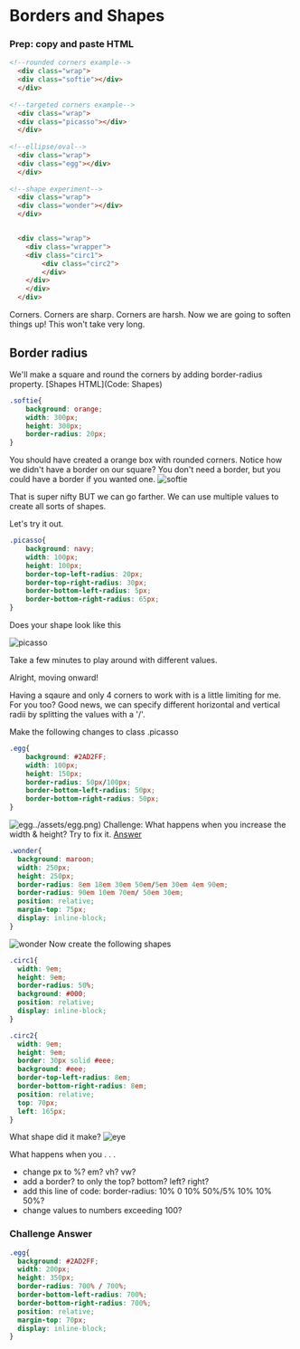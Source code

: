 # Borders and Shapes

### Prep: copy and paste HTML

```html
<!--rounded corners example-->
  <div class="wrap">
  <div class="softie"></div>
  </div>
  
<!--targeted corners example-->
  <div class="wrap">
  <div class="picasso"></div>
  </div>
  
<!--ellipse/oval-->
  <div class="wrap">
  <div class="egg"></div>
  </div>
    
<!--shape experiment--> 
  <div class="wrap"> 
  <div class="wonder"></div>
  </div>


  <div class="wrap"> 
    <div class="wrapper">
    <div class="circ1">
        <div class="circ2">
        </div>
    </div> 
    </div>  
  </div>
```

Corners. Corners are sharp. Corners are harsh. Now we are going to soften things up! This won't take very long. 

## Border radius

We'll make a square and round the corners by adding border-radius property. [Shapes HTML](Code: Shapes)

```css
.softie{
	background: orange;
	width: 300px;
	height: 300px;
	border-radius: 20px;
}
```
You should have created a orange box with rounded corners.  Notice how we didn't have a border on our square? You don't need a border, but you could have a border if you wanted one. 
![softie](../assets/softie.png)

That is super nifty BUT we can go farther. We can use multiple values to create all sorts of shapes. 

Let's try it out. 

```css
.picasso{
	background: navy;
	width: 100px;
	height: 100px;
	border-top-left-radius: 20px;
	border-top-right-radius: 30px;
	border-bottom-left-radius: 5px;
	border-bottom-right-radius: 65px;
}
```
Does your shape look like this 

![picasso](../assets/picasso.png)

Take a few minutes to play around with different values.

Alright, moving onward!

Having a sqaure and only 4 corners to work with is a little limiting for me. For you too? Good news, we can specify different horizontal and vertical radii by splitting the values with a '/'.

Make the following changes to class .picasso

```css
.egg{
	background: #2AD2FF;
	width: 100px;
	height: 150px;
	border-radius: 50px/100px;
	border-bottom-left-radius: 50px;
	border-bottom-right-radius: 50px;
}
```
![egg]()../assets/egg.png)
Challenge: What happens when you increase the width & height? Try to fix it.  [Answer](#challenge-answer)

```css
.wonder{
  background: maroon;
  width: 250px;
  height: 250px;
  border-radius: 8em 18em 30em 50em/5em 30em 4em 90em;
  border-radius: 90em 10em 70em/ 50em 30em; 
  position: relative;
  margin-top: 75px;
  display: inline-block;
}
```
![wonder](../assets/wonder.png)
Now create the following shapes
```css
.circ1{
  width: 9em;
  height: 9em;
  border-radius: 50%;
  background: #000;
  position: relative;
  display: inline-block;		
}

.circ2{
  width: 9em;
  height: 9em;
  border: 30px solid #eee;
  background: #eee;
  border-top-left-radius: 8em;
  border-bottom-right-radius: 8em;
  position: relative;
  top: 70px;
  left: 165px; 
}
```
What shape did it make?
![eye](../assets/eye.png)

What happens when you . . .

- change px to %? em? vh? vw?
- add a border? to only the top? bottom? left? right? 
- add this line of code: border-radius: 10% 0 10% 50%/5% 10% 10% 50%?
- change values to numbers exceeding 100?


### Challenge Answer
```css
.egg{
  background: #2AD2FF;
  width: 200px;
  height: 350px;
  border-radius: 700% / 700%;
  border-bottom-left-radius: 700%;
  border-bottom-right-radius: 700%;
  position: relative;
  margin-top: 70px; 
  display: inline-block;
}
```